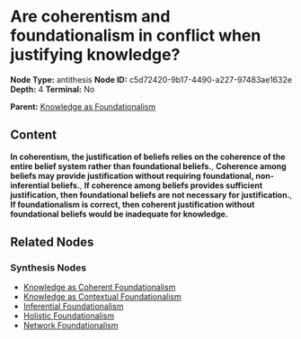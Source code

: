 # Are coherentism and foundationalism in conflict when justifying knowledge?

**Node Type:** antithesis
**Node ID:** c5d72420-9b17-4490-a227-97483ae1632e
**Depth:** 4
**Terminal:** No

**Parent:** [Knowledge as Foundationalism](knowledge-as-foundationalism-synthesis-84a554d6-6e02-4ebc-80c9-27dbbf6be36d.md)

## Content

**In coherentism, the justification of beliefs relies on the coherence of the entire belief system rather than foundational beliefs.**, **Coherence among beliefs may provide justification without requiring foundational, non-inferential beliefs.**, **If coherence among beliefs provides sufficient justification, then foundational beliefs are not necessary for justification.**, **If foundationalism is correct, then coherent justification without foundational beliefs would be inadequate for knowledge.**

## Related Nodes

### Synthesis Nodes

- [Knowledge as Coherent Foundationalism](knowledge-as-coherent-foundationalism-synthesis-861eede9-9262-4f0f-9c87-6dc505767284.md)
- [Knowledge as Contextual Foundationalism](knowledge-as-contextual-foundationalism-synthesis-37e4bee6-a626-4186-9a7e-b59e93827a48.md)
- [Inferential Foundationalism](inferential-foundationalism-synthesis-b9ec68df-4564-4c03-9671-a4296455e97b.md)
- [Holistic Foundationalism](holistic-foundationalism-synthesis-3d3ee110-e278-4dff-8a11-64c8154cc86a.md)
- [Network Foundationalism](network-foundationalism-synthesis-6f16def2-a9e4-4b60-b9c7-ab3f4b30dcb6.md)
